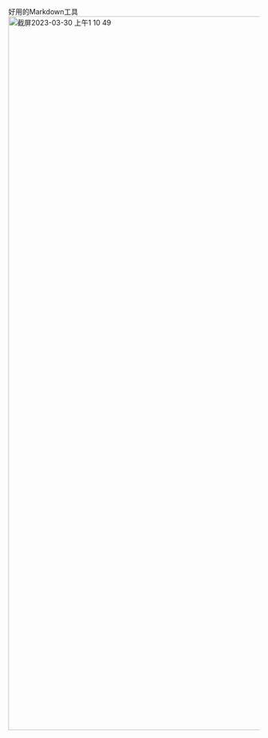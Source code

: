 好用的Markdown工具
<img width="1433" alt="截屏2023-03-30 上午1 10 49" src="https://user-images.githubusercontent.com/64321089/228617985-295b067b-7a47-4c15-b1c7-cc2f7f9c9e27.png">

